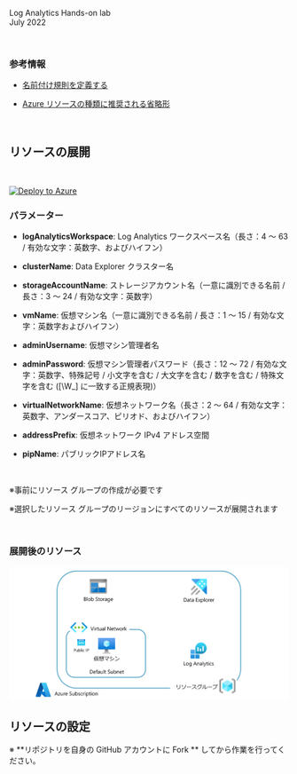 Log Analytics Hands-on lab  
July 2022

<br />

### 参考情報
- <a href="https://docs.microsoft.com/ja-jp/azure/cloud-adoption-framework/ready/azure-best-practices/resource-naming">名前付け規則を定義する</a>

- <a href="https://docs.microsoft.com/ja-jp/azure/cloud-adoption-framework/ready/azure-best-practices/resource-abbreviations">Azure リソースの種類に推奨される省略形</a>

<br />

## リソースの展開

<br />

[![Deploy to Azure](https://aka.ms/deploytoazurebutton)]()

### パラメーター
- **logAnalyticsWorkspace**: Log Analytics ワークスペース名（長さ：4 ～ 63 / 有効な文字：英数字、およびハイフン）

- **clusterName**: Data Explorer クラスター名

- **storageAccountName**: ストレージアカウント名（一意に識別できる名前 / 長さ：3 ～ 24  / 有効な文字：英数字）

- **vmName**: 仮想マシン名（一意に識別できる名前 / 長さ：1 ～ 15  / 有効な文字：英数字およびハイフン）

- **adminUsername**: 仮想マシン管理者名

- **adminPassword**: 仮想マシン管理者パスワード（長さ：12 ～ 72 / 有効な文字：英数字、特殊記号 / 小文字を含む / 大文字を含む / 数字を含む / 特殊文字を含む ([\W_] に一致する正規表現)）

- **virtualNetworkName**: 仮想ネットワーク名（長さ：2 ～ 64 / 有効な文字：英数字、アンダースコア、ピリオド、およびハイフン）

- **addressPrefix**: 仮想ネットワーク IPv4 アドレス空間

- **pipName**: パブリックIPアドレス名

<br />

※事前にリソース グループの作成が必要です

※選択したリソース グループのリージョンにすべてのリソースが展開されます

<br />

### 展開後のリソース

<img src="images/Azure-resources.png" />

<br />

## リソースの設定

※ **リポジトリを自身の GitHub アカウントに Fork ** してから作業を行ってください。